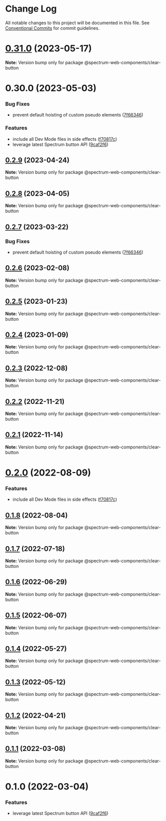 # Change Log

All notable changes to this project will be documented in this file.
See [Conventional Commits](https://conventionalcommits.org) for commit guidelines.

# [0.31.0](https://github.com/adobe/spectrum-web-components/compare/v0.30.0...v0.31.0) (2023-05-17)

**Note:** Version bump only for package @spectrum-web-components/clear-button

# 0.30.0 (2023-05-03)

### Bug Fixes

-   prevent default hoisting of custom pseudo elements ([7f66346](https://github.com/adobe/spectrum-web-components/commit/7f6634665fb9fdc530bd3009246e62c24cac1904))

### Features

-   include all Dev Mode files in side effects ([f70817c](https://github.com/adobe/spectrum-web-components/commit/f70817cc15db6dcf5cc1de2d82b4f7b0c80b1251))
-   leverage latest Spectrum button API ([9caf2f6](https://github.com/adobe/spectrum-web-components/commit/9caf2f6313424450c91c039fafea89bf8aa72624))

## [0.2.9](https://github.com/adobe/spectrum-web-components/compare/@spectrum-web-components/clear-button@0.2.8...@spectrum-web-components/clear-button@0.2.9) (2023-04-24)

**Note:** Version bump only for package @spectrum-web-components/clear-button

## [0.2.8](https://github.com/adobe/spectrum-web-components/compare/@spectrum-web-components/clear-button@0.2.7...@spectrum-web-components/clear-button@0.2.8) (2023-04-05)

**Note:** Version bump only for package @spectrum-web-components/clear-button

## [0.2.7](https://github.com/adobe/spectrum-web-components/compare/@spectrum-web-components/clear-button@0.2.6...@spectrum-web-components/clear-button@0.2.7) (2023-03-22)

### Bug Fixes

-   prevent default hoisting of custom pseudo elements ([7f66346](https://github.com/adobe/spectrum-web-components/commit/7f6634665fb9fdc530bd3009246e62c24cac1904))

## [0.2.6](https://github.com/adobe/spectrum-web-components/compare/@spectrum-web-components/clear-button@0.2.5...@spectrum-web-components/clear-button@0.2.6) (2023-02-08)

**Note:** Version bump only for package @spectrum-web-components/clear-button

## [0.2.5](https://github.com/adobe/spectrum-web-components/compare/@spectrum-web-components/clear-button@0.2.4...@spectrum-web-components/clear-button@0.2.5) (2023-01-23)

**Note:** Version bump only for package @spectrum-web-components/clear-button

## [0.2.4](https://github.com/adobe/spectrum-web-components/compare/@spectrum-web-components/clear-button@0.2.3...@spectrum-web-components/clear-button@0.2.4) (2023-01-09)

**Note:** Version bump only for package @spectrum-web-components/clear-button

## [0.2.3](https://github.com/adobe/spectrum-web-components/compare/@spectrum-web-components/clear-button@0.2.2...@spectrum-web-components/clear-button@0.2.3) (2022-12-08)

**Note:** Version bump only for package @spectrum-web-components/clear-button

## [0.2.2](https://github.com/adobe/spectrum-web-components/compare/@spectrum-web-components/clear-button@0.2.1...@spectrum-web-components/clear-button@0.2.2) (2022-11-21)

**Note:** Version bump only for package @spectrum-web-components/clear-button

## [0.2.1](https://github.com/adobe/spectrum-web-components/compare/@spectrum-web-components/clear-button@0.2.0...@spectrum-web-components/clear-button@0.2.1) (2022-11-14)

**Note:** Version bump only for package @spectrum-web-components/clear-button

# [0.2.0](https://github.com/adobe/spectrum-web-components/compare/@spectrum-web-components/clear-button@0.1.8...@spectrum-web-components/clear-button@0.2.0) (2022-08-09)

### Features

-   include all Dev Mode files in side effects ([f70817c](https://github.com/adobe/spectrum-web-components/commit/f70817cc15db6dcf5cc1de2d82b4f7b0c80b1251))

## [0.1.8](https://github.com/adobe/spectrum-web-components/compare/@spectrum-web-components/clear-button@0.1.7...@spectrum-web-components/clear-button@0.1.8) (2022-08-04)

**Note:** Version bump only for package @spectrum-web-components/clear-button

## [0.1.7](https://github.com/adobe/spectrum-web-components/compare/@spectrum-web-components/clear-button@0.1.6...@spectrum-web-components/clear-button@0.1.7) (2022-07-18)

**Note:** Version bump only for package @spectrum-web-components/clear-button

## [0.1.6](https://github.com/adobe/spectrum-web-components/compare/@spectrum-web-components/clear-button@0.1.5...@spectrum-web-components/clear-button@0.1.6) (2022-06-29)

**Note:** Version bump only for package @spectrum-web-components/clear-button

## [0.1.5](https://github.com/adobe/spectrum-web-components/compare/@spectrum-web-components/clear-button@0.1.4...@spectrum-web-components/clear-button@0.1.5) (2022-06-07)

**Note:** Version bump only for package @spectrum-web-components/clear-button

## [0.1.4](https://github.com/adobe/spectrum-web-components/compare/@spectrum-web-components/clear-button@0.1.3...@spectrum-web-components/clear-button@0.1.4) (2022-05-27)

**Note:** Version bump only for package @spectrum-web-components/clear-button

## [0.1.3](https://github.com/adobe/spectrum-web-components/compare/@spectrum-web-components/clear-button@0.1.2...@spectrum-web-components/clear-button@0.1.3) (2022-05-12)

**Note:** Version bump only for package @spectrum-web-components/clear-button

## [0.1.2](https://github.com/adobe/spectrum-web-components/compare/@spectrum-web-components/clear-button@0.1.1...@spectrum-web-components/clear-button@0.1.2) (2022-04-21)

**Note:** Version bump only for package @spectrum-web-components/clear-button

## [0.1.1](https://github.com/adobe/spectrum-web-components/compare/@spectrum-web-components/clear-button@0.1.0...@spectrum-web-components/clear-button@0.1.1) (2022-03-08)

**Note:** Version bump only for package @spectrum-web-components/clear-button

# 0.1.0 (2022-03-04)

### Features

-   leverage latest Spectrum button API ([9caf2f6](https://github.com/adobe/spectrum-web-components/commit/9caf2f6313424450c91c039fafea89bf8aa72624))
